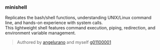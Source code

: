 ### **minishell**
Replicates the bash/shell functions, understanding UNIX/Linux command line, and hands-on experience with system calls.  
This lightweight shell features command execution, piping, redirection, and environment variable management.  
> Authored by [angelurano](https://github.com/angelurano/miniyeska) and myself [g01100001](https://github.com/gomandam)
